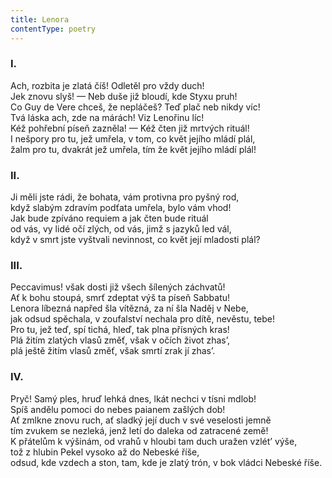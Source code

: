 ```yaml
---
title: Lenora
contentType: poetry
---
```


<section>

### I.

</section>

<section>

Ach, rozbita je zlatá číš! Odletěl pro vždy duch!  
Jek znovu slyš! — Neb duše již bloudí, kde Styxu pruh!  
Co Guy de Vere chceš, že nepláčeš? Teď plač neb nikdy víc!  
Tvá láska ach, zde na márách! Viz Lenořinu líc!  
Kéž pohřební píseň zazněla! — Kéž čten již mrtvých rituál!  
I nešpory pro tu, jež umřela, v tom, co květ jejího mládí plál,  
žalm pro tu, dvakrát jež umřela, tím že květ jejího mládí plál!

### II.

</section>

<section>

Ji měli jste rádi, že bohata, vám protivna pro pyšný rod,  
když slabým zdravím podťata umřela, bylo vám vhod!  
Jak bude zpíváno requiem a jak čten bude rituál  
od vás, vy lidé očí zlých, od vás, jimž s jazyků led vál,  
když v smrt jste vyštvali nevinnost, co květ její mladosti plál?

### III.

</section>

<section>

Peccavimus! však dosti již všech šílených záchvatů!  
Ať k bohu stoupá, smrť zdeptat výš ta píseň Sabbatu!  
Lenora líbezná napřed šla vítězná, za ní šla Naděj v Nebe,  
jak odsud spěchala, v zoufalství nechala pro dítě, nevěstu, tebe!  
Pro tu, jež teď, spí tichá, hleď, tak plna přísných kras!  
Plá žitím zlatých vlasů změť, však v očích život zhas’,  
plá ještě žitím vlasů změť, však smrtí zrak jí zhas’.

### IV.

</section>

<section>

Pryč! Samý ples, hruď lehká dnes, lkát nechci v tísni mdlob!  
Spíš andělu pomoci do nebes paianem zašlých dob!  
Ať zmlkne znovu ruch, ať sladký její duch v své veselosti jemně  
tím zvukem se nezleká, jenž letí do daleka od zatracené země!  
K přátelům k výšinám, od vrahů v hloubi tam duch uražen vzlét’ výše,  
tož z hlubin Pekel vysoko až do Nebeské říše,  
odsud, kde vzdech a ston, tam, kde je zlatý trón, v bok vládci Nebeské říše.

</section>
